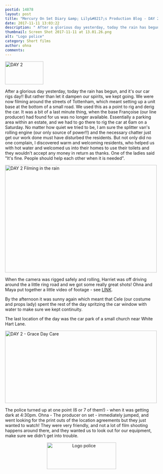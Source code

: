 ```yaml
---
postid: 14878
layout: post
title: "Mercury On Set Diary &amp; Lily&#8217;s Production Blog - DAY 2"
date: 2017-11-11 13:03:22
description: " After a glorious day yesterday, today the rain has begun, and it&#8217;s our car rigs day!! But rather than let it dampen our spirits, we kept going. We were now filming around the streets of Tottenham, which meant setting&#8230;"
thumbnail: Screen Shot 2017-11-11 at 13.01.26.png
alt: "Logo police"
category: Short films
author: ohna
comments:
---
```


<img alt="DAY 2" src="{{ site.baseurl }}/i/Screen%20Shot%202017-11-11%20at%2013.01.15.png" width="126" height="76" class="mt-image-none" style="" />

After a glorious day yesterday, today the rain has begun, and it's our car rigs day!! But rather than let it dampen our spirits, we kept going. We were now filming around the streets of Tottenham, which meant setting up a unit base at the bottom of a small road. We used this as a point to rig and derig the car. It was a bit of a last minute thing, when the base Françoise (our line producer) had found for us was no longer available. Essentially a parking area within an estate, and we had to go there to rig the car at 6am on a Saturday. No matter how quiet we tried to be, I am sure the splitter van's rolling engine (our only source of power!!) and the necessary chatter just get our work done must have disturbed the residents. But not only did no one complain, I discovered warm and welcoming residents, who helped us with hot water and welcomed us into their homes to use their toilets and they wouldn't accept any money in return as thanks. One of the ladies said "It's fine. People should help each other when it is needed".

<a href="{{ site.baseurl }}/assets_c/2017/11/Screen Shot 2017-11-11 at 13.07.32-1571.html" onclick="window.open('{{ site.baseurl }}/assets_c/2017/11/Screen Shot 2017-11-11 at 13.07.32-1571.html','popup','width=1790,height=1272,scrollbars=no,resizable=no,toolbar=no,directories=no,location=no,menubar=no,status=no,left=0,top=0'); return false"><img src="{{ site.baseurl }}/assets_c/2017/11/Screen Shot 2017-11-11 at 13.07.32-thumb-500x355-1571.png" width="500" height="355" alt="DAY 2 Filming in the rain" class="mt-image-none" style="" /></a>

When the camera was rigged safely and rolling, Harriet was off driving around the a little ring road and we got some really great shots! Ohna and Maya put together a little video of footage - see <a href="https://youtu.be/xxhRWLJR9yc"><span class="caps">LINK</span></a>.

By the afternoon it was sunny again which meant that Cele (our costume and props lady) spent the rest of the day spritzing the car window with water to make sure we kept continuity.

The last location of the day was the car park of a small church near White Hart Lane.

<a href="{{ site.baseurl }}/assets_c/2017/11/IMG_3013-1574.html" onclick="window.open('{{ site.baseurl }}/assets_c/2017/11/IMG_3013-1574.html','popup','width=7870,height=3768,scrollbars=no,resizable=no,toolbar=no,directories=no,location=no,menubar=no,status=no,left=0,top=0'); return false"><img src="{{ site.baseurl }}/assets_c/2017/11/IMG_3013-thumb-500x239-1574.jpg" width="500" height="239" alt="DAY 2 - Grace Day Care" class="mt-image-none" style="" /></a>

The police turned up at one point (6 or 7 of them!) - when it was getting dark at 4:30pm. Ohna - The producer on set - immediately jumped, and went looking for the print outs of the location agreements but they just wanted to watch! They were very friendly, and not a lot of film shooting happens around there, and they wanted us to look out for our equipment, make sure we didn't get into trouble.

<img alt="Logo police" src="{{ site.baseurl }}/i/Screen%20Shot%202017-11-11%20at%2013.01.26.png" width="228" height="88" class="mt-image-center" style="text-align: center; display: block; margin: 0 auto 20px;" />

